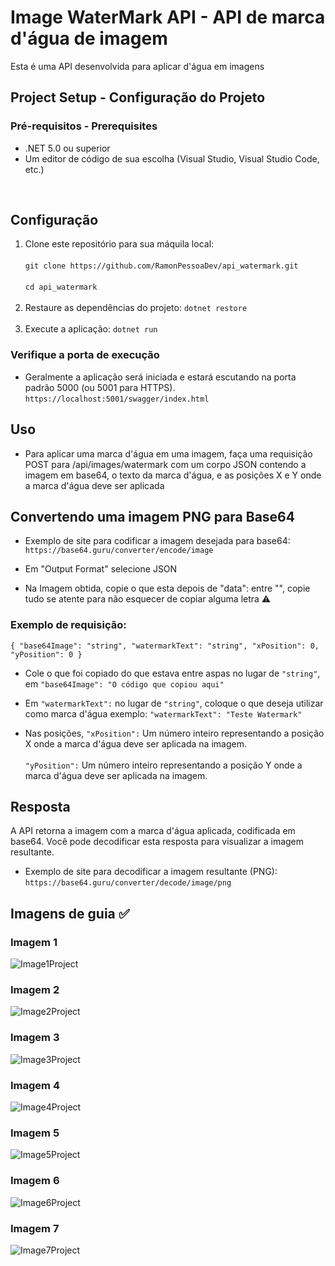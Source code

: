 # Image WaterMark API - API de marca d'água de imagem

Esta é uma API desenvolvida para aplicar d'água em imagens

## Project Setup - Configuração do Projeto

### Pré-requisitos - Prerequisites

- .NET 5.0 ou superior
- Um editor de código de sua escolha (Visual Studio, Visual Studio Code, etc.)

<br>

## Configuração

1. Clone este repositório para sua máquila local:
   <br><br>
   `git clone https://github.com/RamonPessoaDev/api_watermark.git`
   <br><br>
   `cd api_watermark`
   <br><br>
2. Restaure as dependências do projeto:
   `dotnet restore`
   <br><br>
3. Execute a aplicação: `dotnet run`

### Verifique a porta de execução

- Geralmente a aplicação será iniciada e estará escutando na porta padrão 5000 (ou 5001 para HTTPS). `https://localhost:5001/swagger/index.html`

## Uso

- Para aplicar uma marca d'água em uma imagem, faça uma requisição POST para /api/images/watermark com um corpo JSON contendo a imagem em base64, o texto da marca d'água, e as posições X e Y onde a marca d'água deve ser aplicada

## Convertendo uma imagem PNG para Base64

- Exemplo de site para codificar a imagem desejada para base64: `https://base64.guru/converter/encode/image`

- Em "Output Format" selecione JSON

- Na Imagem obtida, copie o que esta depois de "data": entre "", copie tudo se atente para não esquecer de copiar alguma letra ⚠

### Exemplo de requisição:

`{
"base64Image": "string",
"watermarkText": "string",
"xPosition": 0,
"yPosition": 0
}`

- Cole o que foi copiado do que estava entre aspas no lugar de `"string"`, em `"base64Image": "O código que copiou aqui"`

- Em `"watermarkText":` no lugar de `"string"`, coloque o que deseja utilizar como marca d'água exemplo: `"watermarkText": "Teste Watermark"`

- Nas posições, `"xPosition":` Um número inteiro representando a posição X onde a marca d'água deve ser aplicada na imagem.
  <br><br>
  `"yPosition":` Um número inteiro representando a posição Y onde a marca d'água deve ser aplicada na imagem.

## Resposta

A API retorna a imagem com a marca d'água aplicada, codificada em base64. Você pode decodificar esta resposta para visualizar a imagem resultante.

- Exemplo de site para decodificar a imagem resultante (PNG): `https://base64.guru/converter/decode/image/png`

## Imagens de guia ✅

### Imagem 1

![Image1Project](./Images/Image1Project.PNG)

### Imagem 2

![Image2Project](./Images/Image1Project_Try.PNG)

### Imagem 3

![Image3Project](./Images/Image2TryProject.PNG)

### Imagem 4

![Image4Project](./Images/Image3FillingInTheNecessary.PNG)

### Imagem 5

![Image5Project](./Images/Image3FillingInTheNecessary_Execute.PNG)

### Imagem 6

![Image6Project](./Images/Image4Execute.PNG)

### Imagem 7

![Image7Project](./Images/Image4Execute_Copy.PNG)
